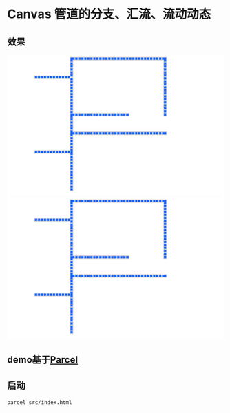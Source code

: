 # Canvas 管道的分支、汇流、流动动态

## 效果
![Image text](./pipeline.gif)
![Image text](./pipeline.gif)

## demo基于[Parcel](https://parceljs.org/getting_started.html)

## 启动
```
parcel src/index.html
```